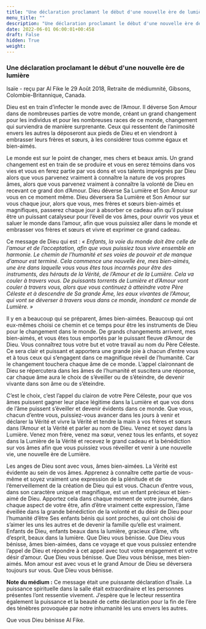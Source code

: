 ```yaml
---
title: "Une déclaration proclamant le début d'une nouvelle ère de lumière"
menu_title: ""
description: "Une déclaration proclamant le début d'une nouvelle ère de lumière"
date: 2022-06-01 06:00:01+00:458
draft: False
hidden: True
weight:
---
```

### Une déclaration proclamant le début d'une nouvelle ère de lumière

Isaïe - reçu par Al Fike le 29 Août 2018, Retraite de médiumnité, Gibsons, Colombie-Britannique, Canada.

Dieu est en train d’infecter le monde avec de l’Amour. Il déverse Son Amour dans de nombreuses parties de votre monde, créant un grand changement pour les individus et pour les nombreuses races de ce monde, changement qui surviendra de manière surprenante. Ceux qui ressentent de l’animosité envers les autres la déposeront aux pieds de Dieu et en viendront à embrasser leurs frères et sœurs, à les considérer tous comme égaux et bien-aimés.

Le monde est sur le point de changer, mes chers et beaux amis. Un grand changement est en train de se produire et vous en serez témoins dans vos vies et vous en ferez partie par vos dons et vos talents imprégnés par Dieu alors que vous parvenez vraiment à connaître la nature de vos propres âmes, alors que vous parvenez vraiment à connaître la volonté de Dieu en recevant ce grand don d’Amour. Dieu déverse Sa Lumière et Son Amour sur vous en ce moment même. Dieu déversera Sa Lumière et Son Amour sur vous chaque jour, alors que vous, mes frères et sœurs bien-aimés et magnifiques, passerez chaque jour à absorber ce cadeau afin qu’il puisse être un puissant catalyseur pour l’éveil de vos âmes, pour ouvrir vos yeux et saluer le monde dans l’amour, afin que vous puissiez aller dans le monde et embrasser vos frères et sœurs et vivre et exprimer ce grand cadeau.

Ce message de Dieu qui est : *« Enfants, la voie du monde doit être celle de l’amour et de l’acceptation, afin que vous puissiez tous vivre ensemble en harmonie. Le chemin de l’humanité et ses voies de pouvoir et de manque d’amour est terminé. Cela commence une nouvelle ère, mes bien-aimés, une ère dans laquelle vous vous êtes tous incarnés pour être des instruments, des hérauts de la Vérité, de l’Amour et de la Lumière. Cela va couler à travers vous. De puissants torrents de Lumière et d’Amour vont couler à travers vous, alors que vous continuez à atteindre votre Père Céleste et à descendre de Sa grande Âme, les eaux vivantes de l’Amour, qui vont se déverser à travers vous dans ce monde, inondant ce monde de Lumière. »*

Il y en a beaucoup qui se préparent, âmes bien-aimées. Beaucoup qui ont eux-mêmes choisi ce chemin et ce temps pour être les instruments de Dieu pour le changement dans le monde. De grands changements arrivent, mes bien-aimés, et vous êtes tous emportés par le puissant fleuve d’Amour de Dieu. Vous connaîtrez tous votre but et votre travail au nom du Père Céleste. Ce sera clair et puissant et apportera une grande joie à chacun d’entre vous et à tous ceux qui s’engagent dans ce magnifique réveil de l’humanité. Car le changement touchera chaque âme de ce monde. L’appel claironnant de Dieu se répercutera dans les âmes de l’humanité et suscitera une réponse, car chaque âme aura le choix de s’éveiller ou de s’éteindre, de devenir vivante dans son âme ou de s’éteindre.

C’est le choix, c’est l’appel du clairon de votre Père Céleste, pour que vos âmes puissent gagner leur place légitime dans la Lumière et que vos dons de l’âme puissent s’éveiller et devenir évidents dans ce monde. Que vous, chacun d’entre vous, puissiez-vous avancer dans les jours à venir et déclarer la Vérité et vivre la Vérité et tendre la main à vos frères et sœurs dans l’Amour et la Vérité et parler au nom de Dieu. Venez et soyez dans la Lumière. Venez mon frère, venez ma sœur, venez tous les enfants, et soyez dans la Lumière de la Vérité et recevez le grand cadeau et la bénédiction sur vos âmes afin que vous puissiez vous réveiller et venir à une nouvelle vie, une nouvelle ère de Lumière.

Les anges de Dieu sont avec vous, âmes bien-aimées. La Vérité est évidente au sein de vos âmes. Apprenez à connaître cette partie de vous-même et soyez vraiment une expression de la plénitude et de l’émerveillement de la création de Dieu qui est vous. Chacun d’entre vous, dans son caractère unique et magnifique, est un enfant précieux et bien-aimé de Dieu. Apportez cela dans chaque moment de votre journée, dans chaque aspect de votre être, afin d’être vraiment cette expression, l’âme éveillée dans la grande bénédiction de la volonté et du désir de Dieu pour l’humanité d’être Ses enfants bénis qui sont proches, qui ont choisi de s’aimer les uns les autres et de devenir la famille qu’elle est vraiment. Enfants de Dieu, enfants beaux dans la lumière, gracieux d’âme, vifs d’esprit, beaux dans la lumière. Que Dieu vous bénisse. Que Dieu vous bénisse, âmes bien-aimées, dans ce voyage et que vous puissiez entendre l’appel de Dieu et répondre à cet appel avec tout votre engagement et votre désir d’amour. Que Dieu vous bénisse. Que Dieu vous bénisse, mes bien-aimés. Mon amour est avec vous et le grand Amour de Dieu se déversera toujours sur vous. Que Dieu vous bénisse.

**Note du médium :** Ce message était une puissante déclaration d’Isaïe. La puissance spirituelle dans la salle était extraordinaire et les personnes présentes l’ont ressentie vivement. J’espère que le lecteur ressentira également la puissance et la beauté de cette déclaration pour la fin de l’ère des ténèbres provoquée par notre inhumanité les uns envers les autres.

Que vous Dieu bénisse Al Fike.
